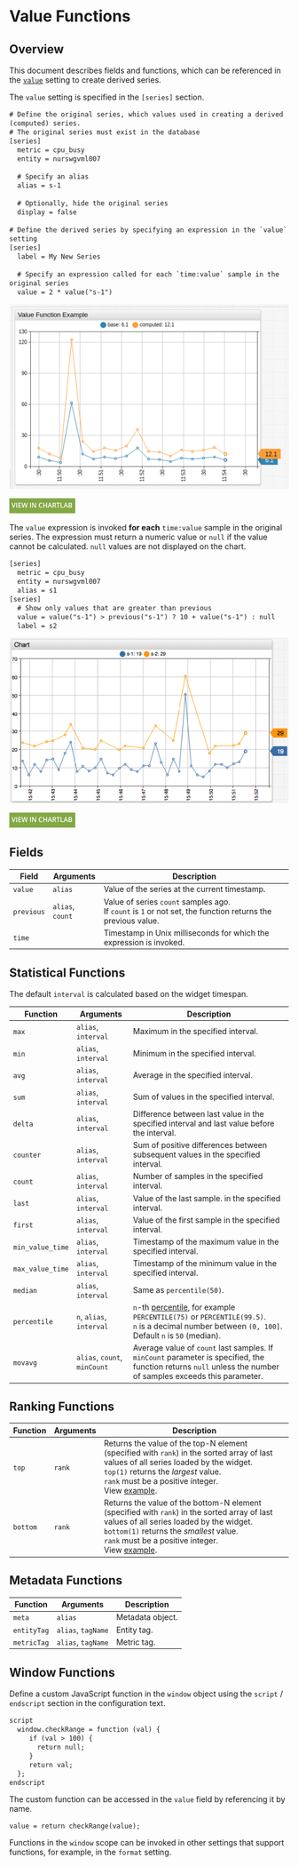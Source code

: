 # Value Functions

## Overview

This document describes fields and functions, which can be referenced in the [`value`](../widgets/shared/README.md#value) setting to create derived series.

The `value` setting is specified in the `[series]` section.

```ls
# Define the original series, which values used in creating a derived (computed) series.
# The original series must exist in the database
[series]
  metric = cpu_busy
  entity = nurswgvml007

  # Specify an alias
  alias = s-1

  # Optionally, hide the original series
  display = false

# Define the derived series by specifying an expression in the `value` setting
[series]
  label = My New Series

  # Specify an expression called for each `time:value` sample in the original series
  value = 2 * value("s-1")
```

![](./images/value-function-1.png)

[![](./images/new-button.png)](https://apps.axibase.com/chartlab/ae6323aa)

The `value` expression is invoked **for each** `time:value` sample in the original series. The expression must return a numeric value or `null` if the value cannot be calculated. `null` values are not displayed on the chart.

```ls
[series]
  metric = cpu_busy
  entity = nurswgvml007
  alias = s1
[series]
  # Show only values that are greater than previous
  value = value("s-1") > previous("s-1") ? 10 + value("s-1") : null
  label = s2
```

![](./images/value-function-2.png)

[![](./images/new-button.png)](https://apps.axibase.com/chartlab/ae6323aa/2/)

## Fields

| Field | Arguments | Description |
|----------|-----------|-------------|
| `value` | `alias` | Value of the series at the current timestamp. |
| `previous` | `alias`, `count` | Value of series `count` samples ago.<br>If `count` is `1` or not set, the function returns the previous value. |
| `time` |  | Timestamp in Unix milliseconds for which the expression is invoked. |

## Statistical Functions

The default `interval` is calculated based on the widget timespan.

| Function | Arguments | Description |
|----------|-----------|-------------|
| `max` | `alias`, `interval` | Maximum in the specified interval. |
| `min` | `alias`, `interval` | Minimum in the specified interval. |
| `avg` | `alias`, `interval` | Average in the specified interval. |
| `sum` | `alias`, `interval` | Sum of values in the specified interval. |
| `delta` | `alias`, `interval` | Difference between last value in the specified interval and last value before the interval. |
| `counter` | `alias`, `interval`  | Sum of positive differences between subsequent values in the specified interval. |
| `count` | `alias`, `interval` | Number of samples in the specified interval. |
| `last` | `alias`, `interval` | Value of the last sample. in the specified interval. |
| `first` | `alias`, `interval` | Value of the first sample in the specified interval. |
| `min_value_time` | `alias`, `interval` | Timestamp of the maximum value in the specified interval. |
| `max_value_time` | `alias`, `interval` | Timestamp of the minimum value in the specified interval. |
| `median` | `alias`, `interval` | Same as `percentile(50)`. |
| `percentile` | `n`, `alias`, `interval` | `n`-th [percentile](https://axibase.com/docs/atsd/api/data/aggregation.html#percentile), for example `PERCENTILE(75)` or `PERCENTILE(99.5)`.<br>`n` is a decimal number between `(0, 100]`.<br>Default `n` is `50` (median).  |
| `movavg` | `alias`, `count`, `minCount` | Average value of `count` last samples. If `minCount` parameter is specified, the function returns `null` unless the number of samples exceeds this parameter. |

## Ranking Functions

| Function | Arguments | Description |
|----------|-----------|-------------|
| `top` | `rank` | Returns the value of the top-N element (specified with `rank`) in the sorted array of last values of all series loaded by the widget.<br>`top(1)` returns the _largest_ value.<br>`rank` must be a positive integer.<br>View [example](https://apps.axibase.com/chartlab/81443acd). |
| `bottom` | `rank` | Returns the value of the bottom-N element (specified with `rank`) in the sorted array of last values of all series loaded by the widget.<br>`bottom(1)` returns the _smallest_ value.<br>`rank` must be a positive integer.<br>View [example](https://apps.axibase.com/chartlab/81443acd/2/).|

## Metadata Functions

| Function | Arguments | Description |
|----------|-----------|-------------|
| `meta` | `alias` | Metadata object. |
| `entityTag` | `alias`, `tagName` | Entity tag. |
| `metricTag` | `alias`, `tagName` | Metric tag. |

## Window Functions

Define a custom JavaScript function in the `window` object using the `script` / `endscript` section in the configuration text.

```ls
script
  window.checkRange = function (val) {
     if (val > 100) {
       return null;
     }
     return val;
  };
endscript
```

The custom function can be accessed in the `value` field by referencing it by name.

```ls
value = return checkRange(value);
```

Functions in the `window` scope can be invoked in other settings that support functions, for example, in the `format` setting.